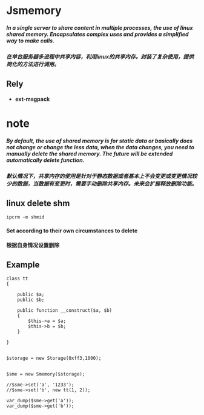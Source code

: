 # Jsmemory


##### In a single server to share content in multiple processes, the use of linux shared memory. Encapsulates complex uses and provides a simplified way to make calls.

##### 在单台服务器多进程中共享内容，利用linux的共享内存。封装了复杂使用，提供简化的方法进行调用。



## Rely

- #### ext-msgpack





# note

##### By default, the use of shared memory is for static data or basically does not change or change the less data, when the data changes, you need to manually delete the shared memory. The future will be extended automatically delete function.

##### 默认情况下，共享内存的使用是针对于静态数据或者基本上不会变更或变更情况较少的数据，当数据有变更时，需要手动删除共享内存。未来会扩展释放删除功能。



## linux delete shm

```
ipcrm -m shmid
```
#### Set according to their own circumstances to delete

#### 根据自身情况设置删除



## Example

```
class tt
{

    public $a;
    public $b;

    public function __construct($a, $b)
    {
        $this->a = $a;
        $this->b = $b;
    }

}


$storage = new Storage(0xff3,1000);


$sme = new Smemory($storage);

//$sme->set('a', '1233');
//$sme->set('b', new tt(1, 2));

var_dump($sme->get('a'));
var_dump($sme->get('b'));
```

